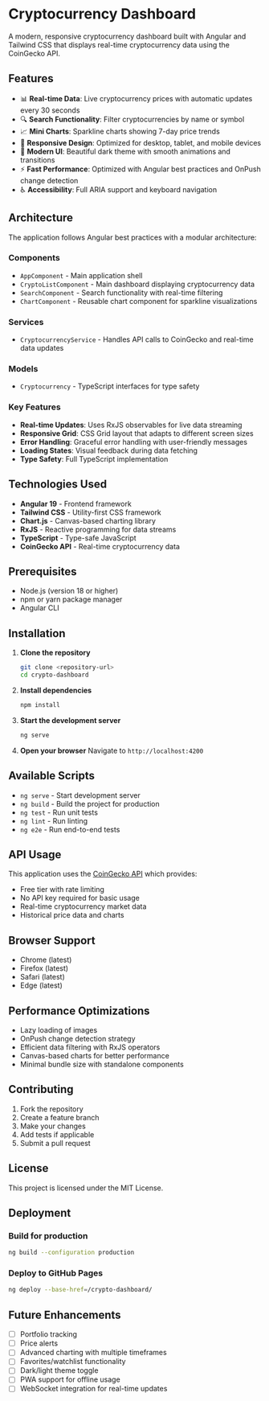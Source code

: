 # Cryptocurrency Dashboard

A modern, responsive cryptocurrency dashboard built with Angular and Tailwind CSS that displays real-time cryptocurrency data using the CoinGecko API.

## Features

- 📊 **Real-time Data**: Live cryptocurrency prices with automatic updates every 30 seconds
- 🔍 **Search Functionality**: Filter cryptocurrencies by name or symbol
- 📈 **Mini Charts**: Sparkline charts showing 7-day price trends
- 📱 **Responsive Design**: Optimized for desktop, tablet, and mobile devices
- 🎨 **Modern UI**: Beautiful dark theme with smooth animations and transitions
- ⚡ **Fast Performance**: Optimized with Angular best practices and OnPush change detection
- ♿ **Accessibility**: Full ARIA support and keyboard navigation

## Architecture

The application follows Angular best practices with a modular architecture:

### Components

- `AppComponent` - Main application shell
- `CryptoListComponent` - Main dashboard displaying cryptocurrency data
- `SearchComponent` - Search functionality with real-time filtering
- `ChartComponent` - Reusable chart component for sparkline visualizations

### Services

- `CryptocurrencyService` - Handles API calls to CoinGecko and real-time data updates

### Models

- `Cryptocurrency` - TypeScript interfaces for type safety

### Key Features

- **Real-time Updates**: Uses RxJS observables for live data streaming
- **Responsive Grid**: CSS Grid layout that adapts to different screen sizes
- **Error Handling**: Graceful error handling with user-friendly messages
- **Loading States**: Visual feedback during data fetching
- **Type Safety**: Full TypeScript implementation

## Technologies Used

- **Angular 19** - Frontend framework
- **Tailwind CSS** - Utility-first CSS framework
- **Chart.js** - Canvas-based charting library
- **RxJS** - Reactive programming for data streams
- **TypeScript** - Type-safe JavaScript
- **CoinGecko API** - Real-time cryptocurrency data

## Prerequisites

- Node.js (version 18 or higher)
- npm or yarn package manager
- Angular CLI

## Installation

1. **Clone the repository**

   ```bash
   git clone <repository-url>
   cd crypto-dashboard
   ```

2. **Install dependencies**

   ```bash
   npm install
   ```

3. **Start the development server**

   ```bash
   ng serve
   ```

4. **Open your browser**
   Navigate to `http://localhost:4200`

## Available Scripts

- `ng serve` - Start development server
- `ng build` - Build the project for production
- `ng test` - Run unit tests
- `ng lint` - Run linting
- `ng e2e` - Run end-to-end tests

## API Usage

This application uses the [CoinGecko API](https://www.coingecko.com/en/api) which provides:

- Free tier with rate limiting
- No API key required for basic usage
- Real-time cryptocurrency market data
- Historical price data and charts

## Browser Support

- Chrome (latest)
- Firefox (latest)
- Safari (latest)
- Edge (latest)

## Performance Optimizations

- Lazy loading of images
- OnPush change detection strategy
- Efficient data filtering with RxJS operators
- Canvas-based charts for better performance
- Minimal bundle size with standalone components

## Contributing

1. Fork the repository
2. Create a feature branch
3. Make your changes
4. Add tests if applicable
5. Submit a pull request

## License

This project is licensed under the MIT License.

## Deployment

### Build for production

```bash
ng build --configuration production
```

### Deploy to GitHub Pages

```bash
ng deploy --base-href=/crypto-dashboard/
```

## Future Enhancements

- [ ] Portfolio tracking
- [ ] Price alerts
- [ ] Advanced charting with multiple timeframes
- [ ] Favorites/watchlist functionality
- [ ] Dark/light theme toggle
- [ ] PWA support for offline usage
- [ ] WebSocket integration for real-time updates
